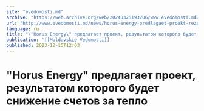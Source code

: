 ```yaml
---
site: "evedomosti.md"
archive: "https://web.archive.org/web/20240325193206/www.evedomosti.md/news/horus-energy-predlagaet-proekt-rezultatom-kotorogo-budet-sni"
url: "http://www.evedomosti.md/news/horus-energy-predlagaet-proekt-rezultatom-kotorogo-budet-sni"
language: ru
title: "\"Horus Energy\" предлагает проект, результатом которого будет снижение счетов за тепло"
publication: '[[Moldavskie Vedomosti]]'
published: 2023-12-15T12:03
---
```


# "Horus Energy" предлагает проект, результатом которого будет снижение счетов за тепло

